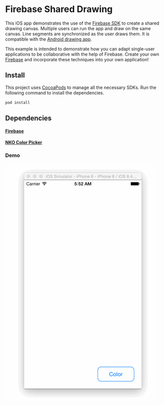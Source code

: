 # Firebase Shared Drawing

This iOS app demonstrates the use of the [Firebase SDK](https://firebase.com/) to create a shared drawing
canvas. Multiple users can run the app and draw on the same canvas. Line segments are synchronized as the user draws them. It is compatible with the [Android drawing app](https://github.com/firebase/AndroidDrawing/).

This example is intended to demonstrate how you can adapt single-user applications to be collaborative with the help of Firebase. Create your own [Firebase](https://firebase.com/) and incorporate these techniques into your own application!

## Install
This project uses [CocoaPods](https://cocoapods.org/) to manage all the necessary SDKs. Run the following command to install the dependencies.

```bash
pod install
```

## Dependencies
#### [Firebase](https://firebase.com/)
#### [NKO Color Picker](https://github.com/FWCarlos/NKO-Color-Picker-View-iOS)

### Demo

![Drawing Demo](ios-drawing.gif)
